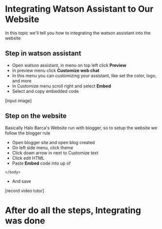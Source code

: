 # Integrating Watson Assistant to Our Website

In this topic we'll tell you how to integrating the watson assistant into the website

## Step in watson assistant

* Open watson assistant, in menu on top left click **Preview**
* In preview menu click **Customize web chat**
* In this menu you can customizing your assistant, like set the color, logo, and more
* In Customize menu scroll right and select **Embed**
* Select and copy embedded code

[input image]

## Step on the website

Basically Halo Barca's Website run with blogger, so to setup the website we follow the blogger rule
* Open blogger site and open blog created
* On left side menu, click theme
* Click down arrow in next to Customize text
* Click edit HTML
* Paste **Embed** code into up of
```
</body>
```
* And save

[record video tutor]

# After do all the steps, Integrating was done
